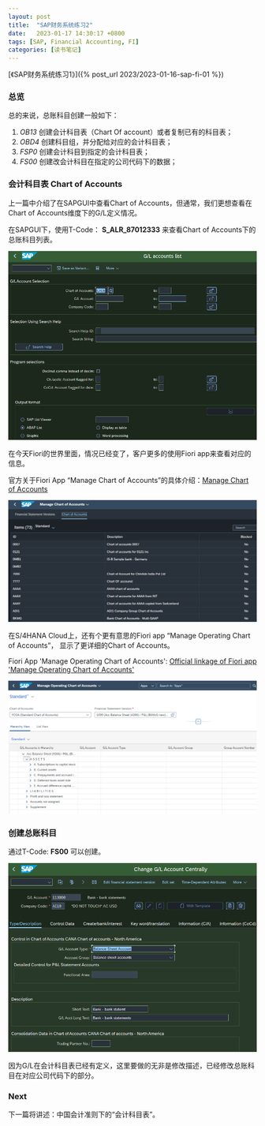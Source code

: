 ```yaml
---
layout: post
title:  "SAP财务系统练习2"
date:   2023-01-17 14:30:17 +0800
tags: [SAP, Financial Accounting, FI]
categories: [读书笔记]
---
```


[《SAP财务系统练习1》]({% post_url 2023/2023-01-16-sap-fi-01 %})   

### 总览

总的来说，总账科目创建一般如下：
1. *OB13* 创建会计科目表（Chart Of account）或者复制已有的科目表；
2. *OBD4* 创建科目组，并分配给对应的会计科目表；
3. *FSP0* 创建会计科目到指定的会计科目表；
4. *FS00* 创建改会计科目在指定的公司代码下的数据；

### 会计科目表 Chart of Accounts

上一篇中介绍了在SAPGUI中查看Chart of Accounts，但通常，我们更想查看在Chart of Accounts维度下的G/L定义情况。

在SAPGUI下，使用T-Code： **S_ALR_87012333** 来查看Chart of Accounts下的总账科目列表。

![SAPGUI 'G/L accounts'](/assets/uploads/2023/01/gl-list.png)


在今天Fiori的世界里面，情况已经变了，客户更多的使用Fiori app来查看对应的信息。


官方关于Fiori App “Manage Chart of Accounts”的具体介绍：[Manage Chart of Accounts](https://fioriappslibrary.hana.ondemand.com/sap/fix/externalViewer/#/detail/Apps('F0763A')/S24OP)


![Fiori 'Manage chart of accounts'](/assets/uploads/2023/01/manage-coa-fiori.png)

在S/4HANA Cloud上，还有个更有意思的Fiori app “Manage Operating Chart of Accounts”， 显示了更详细的Chart of Accounts。

Fiori App 'Manage Operating Chart of Accounts': [Official linkage of Fiori app 'Manage Operating Chart of Accounts'](https://fioriappslibrary.hana.ondemand.com/sap/fix/externalViewer/#/detail/Apps('F0763B')/S29)


![Fiori 'Manage Operating Chart of Accounts'](/assets/uploads/2023/01/manage-operating-coa-fiori.png)


### 创建总账科目

通过T-Code: **FS00** 可以创建。

![SAPGUI 'Display G/L account'](/assets/uploads/2023/01/fs00.png)

因为G/L在会计科目表已经有定义，这里要做的无非是修改描述，已经修改总账科目在对应公司代码下的部分。

### Next

下一篇将讲述：中国会计准则下的“会计科目表”。


